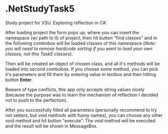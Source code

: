# .NetStudyTask5

Study project for VSU. Exploring reflection in C#.

After loading project the form pops up, where you can insert the namespace (w/ path to it) of project, then hit button "find classes" and in the following combobox will be loaded classes of this namespace (*Note: you will need to remove hardcode sorting if you want to load your own classes, not this Task5 classes*).

Then will be created an object of chosen class, and all it's methods will be loaded into second combobox. If you choose some method, you can pick it's parameters and fill them by entering value in textbox and then hitting button **Enter**.

Beware of type conflicts, this app only accepts string values nicely (because the purpose was to learn the mechanism of reflection I decided not to push to the perfection).

After you successfully filled all parameters (personally recommend to try not setters, but void methods with funny names), you can choose any other void method and hit button "execute".
The void method will be executed and the result will be shown in MessageBox.
